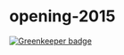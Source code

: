 # opening-2015

[![Greenkeeper badge](https://badges.greenkeeper.io/JSConfBp/day1-2015.svg)](https://greenkeeper.io/)
